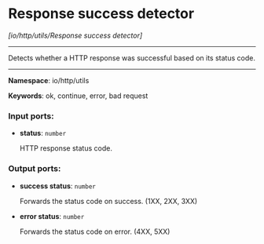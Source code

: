 # Response success detector

_[io/http/utils/Response success detector]_

---

Detects whether a HTTP response was successful based on its status code.

---

__Namespace__: io/http/utils

__Keywords__: ok, continue, error, bad request

### Input ports:

* __status__: ` number `

    HTTP response status code.

### Output ports:

* __success status__: ` number `

    Forwards the status code on success. (1XX, 2XX, 3XX)


* __error status__: ` number `

    Forwards the status code on error. (4XX, 5XX)

